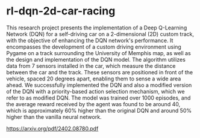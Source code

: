 # rl-dqn-2d-car-racing
This research project presents the implementation of a Deep Q-Learning Network (DQN) for a self-driving car on a 2-dimensional (2D) custom track, with the objective of enhancing the DQN network's performance. It encompasses the development of a custom driving environment using Pygame on a track surrounding the University of Memphis map, as well as the design and implementation of the DQN model. The algorithm utilizes data from 7 sensors installed in the car, which measure the distance between the car and the track. These sensors are positioned in front of the vehicle, spaced 20 degrees apart, enabling them to sense a wide area ahead. We successfully implemented the DQN and also a modified version of the DQN with a priority-based action selection mechanism, which we refer to as modified DQN. The model was trained over 1000 episodes, and the average reward received by the agent was found to be around 40, which is approximately 60% higher than the original DQN and around 50% higher than the vanilla neural network.

https://arxiv.org/pdf/2402.08780.pdf
